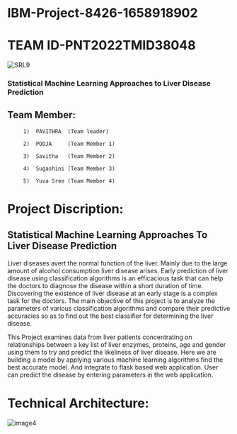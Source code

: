 # IBM-Project-8426-1658918902
# TEAM ID-PNT2022TMID38048


![SRL9](https://user-images.githubusercontent.com/113286820/199899247-993f8ef0-4b01-498c-af97-fa9ef61c159b.gif)






### Statistical Machine Learning Approaches to Liver Disease Prediction

## Team Member:

         1)  PAVITHRA  (Team leader)

         2)  POOJA     (Team Member 1)

         3)  Savitha   (Team Member 2)

         4)  Sugashini (Team Member 3)

         5)  Yuva Sree (Team Member 4)


# Project Discription:
## Statistical Machine Learning Approaches To Liver Disease Prediction
Liver diseases avert the normal function of the liver. Mainly due to the large amount of alcohol consumption liver disease arises. Early prediction of liver disease using classification algorithms is an efficacious task that can help the doctors to diagnose the disease within a short duration of time. Discovering the existence of liver disease at an early stage is a complex task for the doctors. The main objective of this project is to analyze the parameters of various classification algorithms and compare their predictive accuracies so as to find out the best classifier for determining the liver disease.

This Project examines data from liver patients concentrating on relationships between a key list of liver enzymes, proteins, age and gender using them to try and predict the likeliness of liver disease. Here we are building a model by applying various machine learning algorithms find the best accurate model. And integrate to flask based web application. User can predict the disease by entering parameters in the web application.

# Technical Architecture:


![image4](https://user-images.githubusercontent.com/106682526/198864190-fa0d7873-81fd-46c9-aef6-4097b87a7c0f.png)


